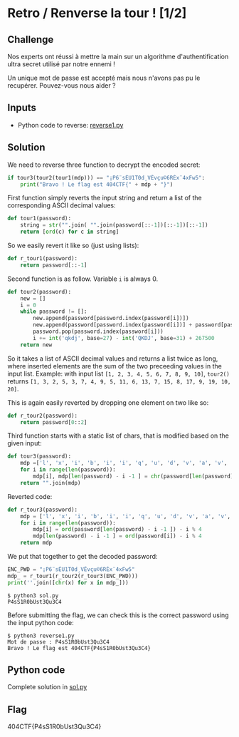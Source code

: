 # Retro / Renverse la tour ! [1/2]

## Challenge
Nos experts ont réussi à mettre la main sur un algorithme d'authentification ultra secret utilisé par notre ennemi !

Un unique mot de passe est accepté mais nous n'avons pas pu le recupérer. Pouvez-vous nous aider ?

## Inputs
- Python code to reverse: [reverse1.py](./reverse1.py)

## Solution
We need to reverse three function to decrypt the encoded secret:
```python
if tour3(tour2(tour1(mdp))) == "¡P6¨sÉU1T0d¸VÊvçu©6RÈx¨4xFw5":
    print("Bravo ! Le flag est 404CTF{" + mdp + "}")
```

First function simply reverts the input string and return a list of the corresponding ASCII decimal values:
```python
def tour1(password):
    string = str("".join( "".join(password[::-1])[::-1])[::-1])
    return [ord(c) for c in string]
```

So we easily revert it like so (just using lists):
```python
def r_tour1(password):
    return password[::-1]
```

Second function is as follow. Variable `i` is always 0.
```python
def tour2(password):
    new = []
    i = 0
    while password != []:
        new.append(password[password.index(password[i])])
        new.append(password[password.index(password[i])] + password[password.index(password[ i + 1 %len(password)])])
        password.pop(password.index(password[i]))
        i += int('qkdj', base=27) - int('QKDJ', base=31) + 267500
    return new
```

So it takes a list of ASCII decimal values and returns a list twice as long, where inserted elements are the sum of the two preceeding values in the input list. Example: with input list `[1, 2, 3, 4, 5, 6, 7, 8, 9, 10]`, `tour2()` returns `[1, 3, 2, 5, 3, 7, 4, 9, 5, 11, 6, 13, 7, 15, 8, 17, 9, 19, 10, 20]`.

This is again easily reverted by dropping one element on two like so:
```python
def r_tour2(password):
    return password[0::2]
```

Third function starts with a static list of chars, that is modified based on the given input:
```python
def tour3(password):
    mdp =['l', 'x', 'i', 'b', 'i', 'i', 'q', 'u', 'd', 'v', 'a', 'v', 'b', 'n', 'l', 'v', 'v', 'l', 'g', 'z', 'q', 'g', 'i', 'u', 'd', 'u', 'd', 'j', 'o', 'r', 'y', 'r', 'u', 'a']
    for i in range(len(password)):
        mdp[i], mdp[len(password) - i -1 ] = chr(password[len(password) - i -1 ] + i % 4),  chr(password[i] + i % 4)
    return "".join(mdp)
```

Reverted code:
```python
def r_tour3(password):
    mdp = ['l', 'x', 'i', 'b', 'i', 'i', 'q', 'u', 'd', 'v', 'a', 'v', 'b', 'n', 'l', 'v', 'v', 'l', 'g', 'z', 'q', 'g', 'i', 'u', 'd', 'u', 'd', 'j', 'o', 'r', 'y', 'r', 'u', 'a']
    for i in range(len(password)):
        mdp[i] = ord(password[len(password) - i -1 ]) - i % 4
        mdp[len(password) - i -1 ] = ord(password[i]) - i % 4
    return mdp
```

We put that together to get the decoded password:
```python
ENC_PWD = "¡P6¨sÉU1T0d¸VÊvçu©6RÈx¨4xFw5"
mdp_ = r_tour1(r_tour2(r_tour3(ENC_PWD)))
print(''.join([chr(x) for x in mdp_]))
```

```console
$ python3 sol.py
P4sS1R0bUst3Qu3C4
```

Before submitting the flag, we can check this is the correct password using the input python code:
```console
$ python3 reverse1.py
Mot de passe : P4sS1R0bUst3Qu3C4
Bravo ! Le flag est 404CTF{P4sS1R0bUst3Qu3C4}
```

## Python code
Complete solution in [sol.py](./sol.py)

## Flag
404CTF{P4sS1R0bUst3Qu3C4}
